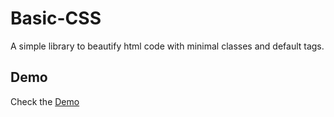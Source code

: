 # Basic-CSS
A simple library to beautify html code with minimal classes and default tags.

## Demo
Check the [Demo](https://proinfocus.github.io/basic-css/)
